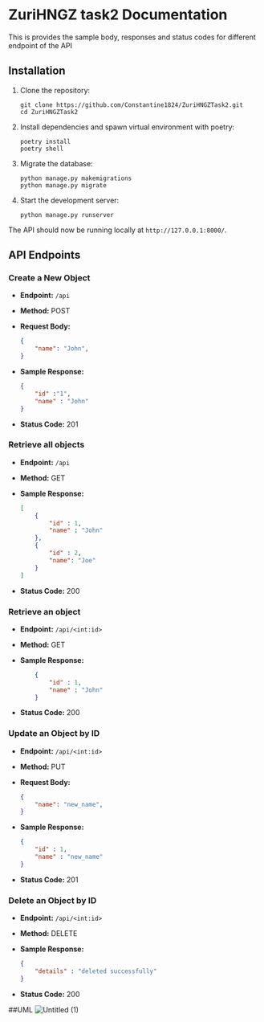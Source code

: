 # ZuriHNGZ task2 Documentation

This is provides the sample body, responses and status codes for different endpoint of the API

## Installation

1. Clone the repository:

   ```shell
   git clone https://github.com/Constantine1824/ZuriHNGZTask2.git
   cd ZuriHNGZTask2
   ```

2. Install dependencies and spawn virtual environment with poetry:

   ```shell
   poetry install
   poetry shell 
   ```


3. Migrate the database:

   ```shell
   python manage.py makemigrations
   python manage.py migrate
   ```


4. Start the development server:

   ```shell
   python manage.py runserver
   ```

The API should now be running locally at `http://127.0.0.1:8000/`.

## API Endpoints

### Create a New Object

- **Endpoint:** `/api`
- **Method:** POST
- **Request Body:**

  ```json
  {
      "name": "John",
  }
  ```
- **Sample Response:**

    ```json
    {
        "id" :"1",
        "name" : "John"
    }
    ```
- **Status Code:** 201

### Retrieve all objects

- **Endpoint:** `/api`
- **Method:** GET
- **Sample Response:**

    ```json
    [
        {
            "id" : 1,
            "name" : "John"
        },
        {
            "id" : 2,
            "name": "Joe"
        }
    ]
    ```
- **Status Code:** 200


### Retrieve an object

- **Endpoint:** `/api/<int:id>`
- **Method:** GET
- **Sample Response:**

    ```json
        {
            "id" : 1,
            "name" : "John"
        }
    ```
- **Status Code:** 200


### Update an Object by ID

- **Endpoint:** `/api/<int:id>`
- **Method:** PUT
- **Request Body:**

  ```json
  {
      "name": "new_name",
  }
  ```
- **Sample Response:**

    ```json
    {
        "id" : 1,
        "name" : "new_name"
    }
    ```
- **Status Code:** 201


### Delete an Object by ID

- **Endpoint:** `/api/<int:id>`
- **Method:** DELETE
- **Sample Response:**

    ```json
    {
        "details" : "deleted successfully"
    }
    ```
- **Status Code:** 200

##UML
![Untitled (1)](https://github.com/Constantine1824/zuriHNGZtask2/assets/95152188/712aa8b5-14e5-45d9-8404-5d06babe5120)

